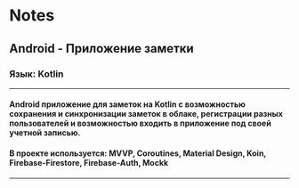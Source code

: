 # Notes
## Android - Приложение заметки
### Язык: Kotlin
---
#### Android приложение для заметок на Kotlin с возможностью сохранения и синхронизации заметок в облаке, регистрации разных пользователей и возможностью входить в приложение под своей учетной записью.
#### В проекте используется: MVVP,  Сoroutines, Material Design, Koin, Firebase-Firestore, Firebase-Auth, Mockk
---

